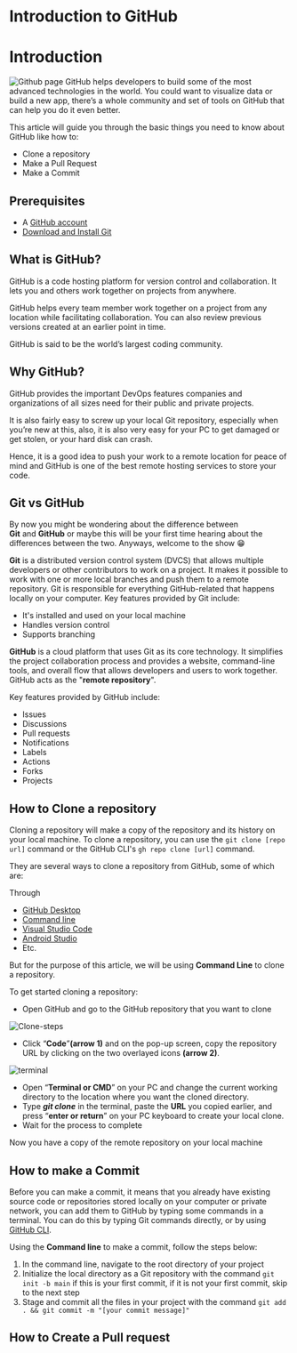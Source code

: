 # Introduction to GitHub

# Introduction
![Github page](https://res.cloudinary.com/utibe/image/upload/v1665096519/Technical%20writing/Screenshot_2022-10-06_at_4.13.08_PM_prnfdw.png)
GitHub helps developers to build some of the most advanced technologies in the world. You could want to visualize data or build a new app, there’s a whole community and set of tools on GitHub that can help you do it even better.

This article will guide you through the basic things you need to know about GitHub like how to: 

- Clone a repository
- Make a Pull Request
- Make a Commit

## **Prerequisites**

- A [GitHub account](https://github.com/)
- [Download and Install Git](https://git-scm.com/downloads)

## What is GitHub?

GitHub is a code hosting platform for version control and collaboration. It lets you and others work together on projects from anywhere.

GitHub helps every team member work together on a project from any location while facilitating collaboration. You can also review previous versions created at an earlier point in time.

GitHub is said to be the world’s largest coding community.

## Why GitHub?

GitHub provides the important DevOps features companies and organizations of all sizes need for their public and private projects.

It is also fairly easy to screw up your local Git repository, especially when you’re new at this, also, it is also very easy for your PC to get damaged or get stolen, or your hard disk can crash.

Hence, it is a good idea to push your work to a remote location for peace of mind and GitHub is one of the best remote hosting services to store your code. 

## Git vs GitHub

By now you might be wondering about the difference between **Git** and **GitHub** or maybe this will be your first time hearing about the differences between the two. Anyways, welcome to the show 😁

**Git** is a distributed version control system (DVCS) that allows multiple developers or other contributors to work on a project. It makes it possible to work with one or more local branches and push them to a remote repository. Git is responsible for everything GitHub-related that happens locally on your computer. Key features provided by Git include:

- It's installed and used on your local machine
- Handles version control
- Supports branching

**GitHub** is a cloud platform that uses Git as its core technology. It simplifies the project collaboration process and provides a website, command-line tools, and overall flow that allows developers and users to work together. GitHub acts as the "**remote repository**".

Key features provided by GitHub include:

- Issues
- Discussions
- Pull requests
- Notifications
- Labels
- Actions
- Forks
- Projects

## How to Clone a repository

Cloning a repository will make a copy of the repository and its history on your local machine. To clone a repository, you can use the `git clone [repo url]` command or the GitHub CLI's `gh repo clone [url]` command.

They are several ways to clone a repository from GitHub, some of which are:

Through

- [GitHub Desktop](https://desktop.github.com/)
- [Command line](https://tutorial.djangogirls.org/en/intro_to_command_line/)
- [Visual Studio Code](https://code.visualstudio.com/)
- [Android Studio](https://developer.android.com/studio)
- Etc.

But for the purpose of this article, we will be using **Command Line** to clone a repository.

To get started cloning a repository: 

- Open GitHub and go to the GitHub repository that you want to clone

![Clone-steps](https://res.cloudinary.com/utibe/image/upload/v1665096518/Technical%20writing/Screenshot_2022-10-06_at_4.16.52_PM_shwnlc.png)

- Click “**Code**”**(arrow 1)** and on the pop-up screen, copy the repository URL by clicking on the two overlayed icons **(arrow 2)**.

![terminal](https://res.cloudinary.com/utibe/image/upload/v1665097347/Technical%20writing/Screenshot_2022-10-06_at_4.47.39_PM_cpgkpu.png)

- Open “**Terminal or CMD**” on your PC and change the current working directory to the location where you want the cloned directory.
- Type ***git clone*** in the terminal, paste the **URL** you copied earlier, and press “**enter or return**” on your PC keyboard to create your local clone.
- Wait for the process to complete

Now you have a copy of the remote repository on your local machine

## How to make a Commit

Before you can make a commit, it means that you already have existing source code or repositories stored locally on your computer or private network, you can add them to GitHub by typing some commands in a terminal. You can do this by typing Git commands directly, or by using [GitHub CLI](https://docs.github.com/en/github-cli/github-cli/about-github-cli).

Using the **Command line** to make a commit, follow the steps below: 

1. In the command line, navigate to the root directory of your project
2. Initialize the local directory as a Git repository with the command `git init -b main` if this is your first commit, if it is not your first commit, skip to the next step
3. Stage and commit all the files in your project with the command `git add . && git commit -m "[your commit message]"`

## How to Create a Pull request

